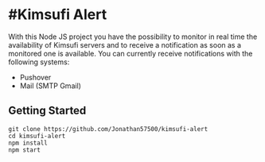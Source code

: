 #Kimsufi Alert
======

With this Node JS project you have the possibility to monitor in real time the availability of Kimsufi servers and to receive a notification as soon as a monitored one is available.
You can currently receive notifications with the following systems:
- Pushover
- Mail (SMTP Gmail)

## Getting Started

```
git clone https://github.com/Jonathan57500/kimsufi-alert
cd kimsufi-alert
npm install
npm start
```
